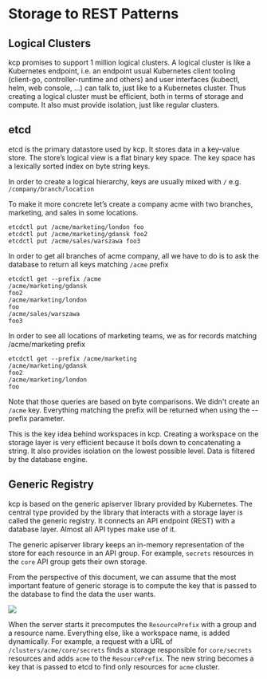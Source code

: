 # Storage to REST Patterns

## Logical Clusters

kcp promises to support 1 million logical clusters. 
A logical cluster is like a Kubernetes endpoint, i.e. an endpoint usual Kubernetes client tooling (client-go, controller-runtime and others) 
and user interfaces (kubectl, helm, web console, ...) can talk to, just like to a Kubernetes cluster.
Thus creating a logical cluster must be efficient, both in terms of storage and compute.
It also must provide isolation, just like regular clusters.

## etcd

etcd is the primary datastore used by kcp. 
It stores data in a key-value store. 
The store’s logical view is a flat binary key space. 
The key space has a lexically sorted index on byte string keys.

In order to create a logical hierarchy, keys are usually mixed with `/` e.g.  `/company/branch/location`

To make it more concrete let’s create a company acme with two branches, marketing, and sales in some locations.

```
etcdctl put /acme/marketing/london foo
etcdctl put /acme/marketing/gdansk foo2
etcdctl put /acme/sales/warszawa foo3
```

In order to get all branches of acme company, all we have to do is to ask the database to return all keys matching `/acme` prefix
```
etcdctl get --prefix /acme
/acme/marketing/gdansk
foo2
/acme/marketing/london
foo
/acme/sales/warszawa
foo3
```

In order to see all locations of marketing teams, we as for records matching /acme/marketing prefix
```
etcdctl get --prefix /acme/marketing
/acme/marketing/gdansk
foo2
/acme/marketing/london
foo
```

Note that those queries are based on byte comparisons. 
We didn't create an `/acme` key. 
Everything matching the prefix will be returned when using the --prefix parameter.

This is the key idea behind workspaces in kcp. 
Creating a workspace on the storage layer is very efficient because it boils down to concatenating a string.
It also provides isolation on the lowest possible level.
Data is filtered by the database engine.

## Generic Registry

kcp is based on the generic apiserver library provided by Kubernetes. 
The central type provided by the library that interacts with a storage layer is called the generic registry. 
It connects an API endpoint (REST) with a database layer. 
Almost all API types make use of it.

The generic apiserver library keeps an in-memory representation of the store for each resource in an API group. 
For example, `secrets` resources in the `core` API group gets their own storage.

From the perspective of this document, we can assume that the most important feature of generic storage 
is to compute the key that is passed to the database to find the data the user wants.

![](registry.png)

When the server starts it precomputes the `ResourcePrefix` with a group and a resource name. 
Everything else, like a workspace name, is added dynamically. 
For example, a request with a URL of `/clusters/acme/core/secrets` finds a storage responsible 
for `core/secrets` resources and adds `acme` to the `ResourcePrefix`. 
The new string becomes a key that is passed to etcd to find only resources for `acme` cluster.
